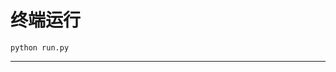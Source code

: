# 终端运行

```shell
python run.py
```
*****************************************************************************************************************************************************************************************************************************************************************************************************************************************************************************************************************************************************************************************************************************************************************************************************************************************************************************************************************************************************************************************************************************************************************************************************************************************************************************************************************************************************************************************************************************************************************************************************************************************************